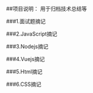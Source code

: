 ##项目说明：
	用于归档技术总结等

###1.面试题摘记

###2.JavaScript摘记

###3.Nodejs摘记

###4.Vuejs摘记

###5.Html摘记

###6.CSS摘记
